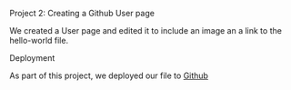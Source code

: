 Project 2: Creating a Github User page

We created a User page and edited it to include an image an a link to the hello-world file.

Deployment

As part of this project, we deployed our file to [Github](https://mrice4.github.io/)
